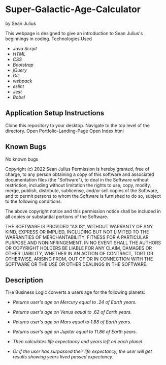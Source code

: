 # Super-Galactic-Age-Calculator

by Sean Julius

This webpage is designed to give an introduction to Sean Julius's beginnings in coding.
Technologies Used
* _Java Script_
* _HTML_
* _CSS_
* _Bootstrap_
* _jQuery_
* _Git_
* _webpack_
* _eslint_
* _Jest_
* _Babel_

## Application Setup Instructions

Clone this repository to your desktop.
Navigate to the top level of the directory.
Open Portfolio-Landing-Page
Open Index.html

## Known Bugs

No known bugs


Copyright (c) 2022 Sean Julius
Permission is hereby granted, free of charge, to any person obtaining a copy of this software and associated documentation files (the "Software"), to deal in the Software without restriction, including without limitation the rights to use, copy, modify, merge, publish, distribute, sublicense, and/or sell copies of the Software, and to permit persons to whom the Software is furnished to do so, subject to the following conditions:

The above copyright notice and this permission notice shall be included in all copies or substantial portions of the Software.

THE SOFTWARE IS PROVIDED "AS IS", WITHOUT WARRANTY OF ANY KIND, EXPRESS OR IMPLIED, INCLUDING BUT NOT LIMITED TO THE WARRANTIES OF MERCHANTABILITY, FITNESS FOR A PARTICULAR PURPOSE AND NONINFRINGEMENT. IN NO EVENT SHALL THE AUTHORS OR COPYRIGHT HOLDERS BE LIABLE FOR ANY CLAIM, DAMAGES OR OTHER LIABILITY, WHETHER IN AN ACTION OF CONTRACT, TORT OR OTHERWISE, ARISING FROM, OUT OF OR IN CONNECTION WITH THE SOFTWARE OR THE USE OR OTHER DEALINGS IN THE SOFTWARE.

## Description

THe Business Logic converts a users age for the following planets:

* _Returns user's age on Mercury equal to .24 of Earth years._

* _Returns user's age on Venus equal to .62 of Earth years._

* _Returns user's age on Mars equal to 1.88 of Earth years._

* _Returns user's age on Jupiter equal to 11.86 of Earth years._

* _Then calculates life expectancy and years left on each planet._

* _Or if the user has surpassed their life expectancy, the user will get results showing years lived passed expectancy._


